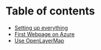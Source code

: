 # Table of contents

* [Setting up everything](README.md)
* [First Webpage on Azure](first-webpage-on-azure.md)
* [Use OpenLayerMap](use-openlayermap.md)
